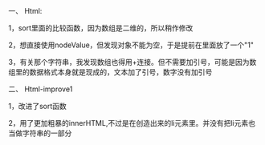 一、 Html:

1，sort里面的比较函数，因为数组是二维的，所以稍作修改 

2，想直接使用nodeValue，但发现对象不能为空，于是提前在里面放了一个"1"

3，有关那个字符串，我发现数组也得用+连接。但不需要加引号，可能是因为数组里的数据格式本身就是现成的，文本加了引号，数字没有加引号

二、 Html-improve1

1，改进了sort函数

2，用了更加粗暴的innerHTML,不过是在创造出来的li元素里。并没有把li元素也当做字符串的一部分

